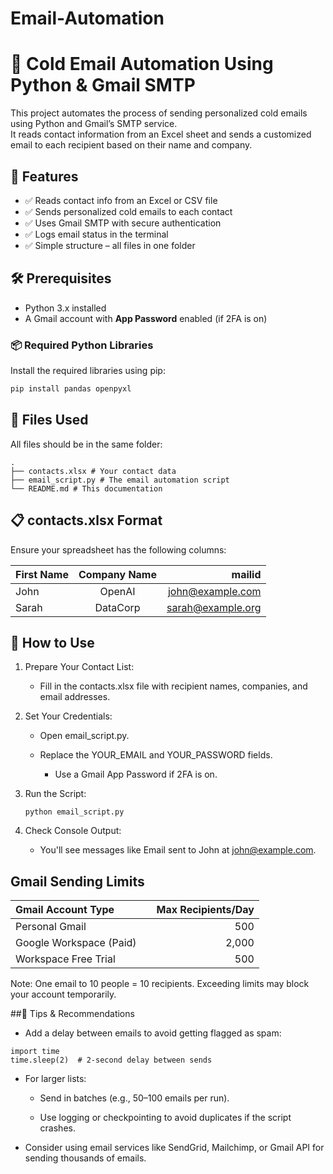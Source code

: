 # Email-Automation
# 📧 Cold Email Automation Using Python & Gmail SMTP

This project automates the process of sending personalized cold emails using Python and Gmail’s SMTP service.  
It reads contact information from an Excel sheet and sends a customized email to each recipient based on their name and company.

## 🚀 Features

- ✅ Reads contact info from an Excel or CSV file  
- ✅ Sends personalized cold emails to each contact  
- ✅ Uses Gmail SMTP with secure authentication  
- ✅ Logs email status in the terminal  
- ✅ Simple structure – all files in one folder  

## 🛠️ Prerequisites

- Python 3.x installed
- A Gmail account with **App Password** enabled (if 2FA is on)

### 📦 Required Python Libraries

Install the required libraries using pip:

```bash
pip install pandas openpyxl

```

## 📁 Files Used

All files should be in the same folder:
```
.
├── contacts.xlsx # Your contact data
├── email_script.py # The email automation script
└── README.md # This documentation
```


## 📋 contacts.xlsx Format

Ensure your spreadsheet has the following columns:

| First Name	 |  Company Name	  | mailid |
|:-----|:--------:|------:|
| John   | OpenAI | john@example.com |
| Sarah   |  DataCorp  |   	sarah@example.org |

## 🧾 How to Use

1. Prepare Your Contact List:

    - Fill in the contacts.xlsx file with recipient names, companies, and email addresses.

2. Set Your Credentials:

    - Open email_script.py.

    - Replace the YOUR_EMAIL and YOUR_PASSWORD fields.

        - Use a Gmail App Password if 2FA is on.
          
3. Run the Script:

   ```
   python email_script.py
    ```

4. Check Console Output:

    - You'll see messages like Email sent to John at john@example.com.
  
## Gmail Sending Limits

| Gmail Account Type |	| Max Recipients/Day |
|:-----|:--------:|------:|
| Personal Gmail |	| 500 |
| Google Workspace (Paid) |	| 2,000 |
| Workspace Free Trial |	| 500 |

Note: One email to 10 people = 10 recipients. Exceeding limits may block your account temporarily.

##🧠 Tips & Recommendations

- Add a delay between emails to avoid getting flagged as spam:

```
import time
time.sleep(2)  # 2-second delay between sends
```

- For larger lists:

    - Send in batches (e.g., 50–100 emails per run).
    
    - Use logging or checkpointing to avoid duplicates if the script crashes.

- Consider using email services like SendGrid, Mailchimp, or Gmail API for sending thousands of emails.

